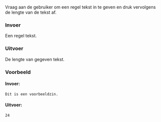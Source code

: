 Vraag aan de gebruiker om een regel tekst in te geven en druk vervolgens de lengte van de tekst af.

### Invoer

Een regel tekst.

### Uitvoer

De lengte van gegeven tekst.

### Voorbeeld

#### Invoer:

```
Dit is een voorbeeldzin.
```

#### Uitvoer:

```
24
```
